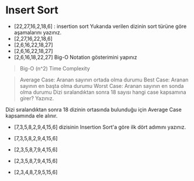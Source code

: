 # Insert Sort

- [22,27,16,2,18,6] : insertion sort Yukarıda verilen dizinin sort türüne göre aşamalarını yazınız.
- [2,27,16,22,18,6]
- [2,6,16,22,18,27]
- [2,6,16,22,18,27]
- [2,6,16,18,22,27] Big-O Notation gösterimini yapınız
>Big-O (n^2)
>Time Complexity

>Average Case: Aranan sayının ortada olma durumu
>Best Case: Aranan sayının en başta olma durumu
>Worst Case: Aranan sayının en sonda olma durumu
>Dizi sıralandıktan sonra 18 sayısı hangi case kapsamına girer? Yazınız.

Dizi sıralandıktan sonra 18 dizinin ortasında bulunduğu için Average Case kapsamında ele alınır.
- [7,3,5,8,2,9,4,15,6] dizisinin Insertion Sort'a göre ilk dört adımını yazınız.

- [7,3,5,8,2,9,4,15,6]
- [2,3,5,8,7,9,4,15,6]
- [2,3,5,8,7,9,4,15,6]
- [2,3,4,8,7,9,5,15,6]